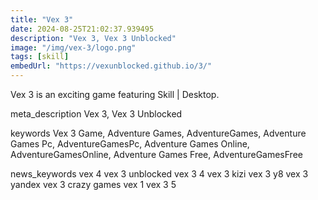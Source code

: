 ```yaml
---
title: "Vex 3"
date: 2024-08-25T21:02:37.939495
description: "Vex 3, Vex 3 Unblocked"
image: "/img/vex-3/logo.png"
tags: [skill]
embedUrl: "https://vexunblocked.github.io/3/"
---
```


Vex 3 is an exciting game featuring Skill | Desktop.

meta_description
Vex 3, Vex 3 Unblocked


keywords
Vex 3 Game, Adventure Games, AdventureGames, Adventure Games Pc, AdventureGamesPc, Adventure Games Online, AdventureGamesOnline, Adventure Games Free, AdventureGamesFree


news_keywords
vex 4 vex 3 unblocked vex 3 4 vex 3 kizi vex 3 y8 vex 3 yandex vex 3 crazy games vex 1 vex 3 5
